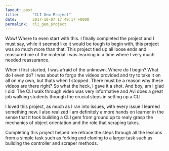 ```yaml
---
layout: post
title:      "CLI Gem Project"
date:       2017-10-07 17:49:17 +0000
permalink:  cli_gem_project
---
```



Wow! Where to even start with this. I finally completed the project and I must say, while it seemed like it would be tough to begin with, this project was so much more than that. This project tied up all loose ends and reassured me of the material I was learning in a time where I very much needed reassurance. 

When i first started, I was afraid of the unknown. Where do I begin? What do I even do? I was about to forgo the videos provided and try to take it on all on my own, but thats when I stopped. There must be a reason why these videos are there right? So what the heck, I gave it a shot. And boy, am I glad I did! The CLI walk through video was very informative and Avi does a great job walking students through the crucial steps in setting up a CLI. 

I loved this project, as much as I ran into issues, with every issue I learned something new. I also realized I am definitely a more hands on learner in the sense that it took building a CLI gem from ground up to realy grasp the mechanics of object orientation and the role that scraping takes. 

Completing this project helped me retrace the steps through all the lessons from a simple task such as forking and cloning to a larger task such as building the controller and scraper methods. 

